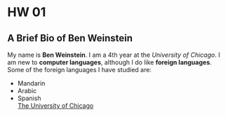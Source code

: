 # HW 01
## A Brief Bio of **Ben Weinstein**

My name is **Ben Weinstein**. I am a 4th year at the *University of Chicago*. I am new to **computer languages**, although I do like **foreign languages**.
Some of the foreign languages I have studied are:  
- Mandarin
- Arabic    
- Spanish  
[The University of Chicago](https://www.uchicago.edu)
